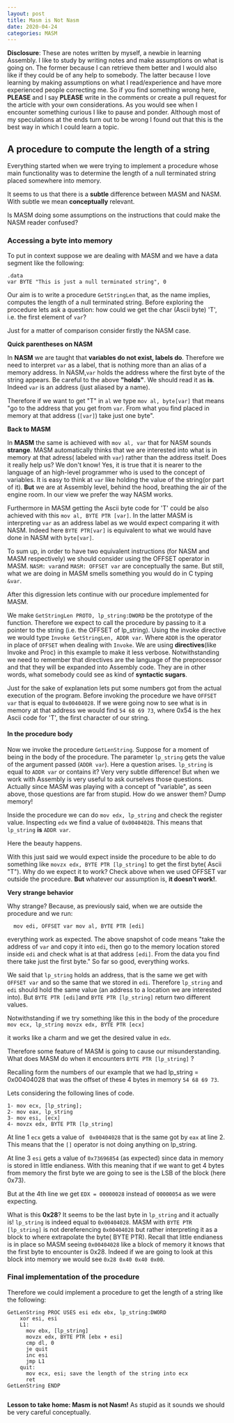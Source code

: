 ```yaml
---
layout: post
title: Masm is Not Nasm
date: 2020-04-24
categories: MASM
---
```


**Disclosure**: These are notes written by myself, a newbie in learning Assembly. I like to study by writing notes and make assumptions on what is going on. The former because I can retrieve them better and I would also like if they could be of any help to somebody. The latter because I love learning by making assumptions on what I read/experience and have more experienced people correcting me. So if you find something wrong here, **PLEASE** and I say **PLEASE** write in the comments or create a pull request for the article with your own considerations.
As you would see when I encounter something curious I like to pause and ponder. Although most of my speculations at the ends turn out to be wrong I found out that this is the best way in which I could learn a topic.

## A procedure to compute the length of a string

Everything started when we were trying to implement a procedure whose main functionality was to determine the length of a null terminated string placed somewhere into memory.

It seems to us that there is a **subtle** difference between MASM and NASM. With subtle we mean **conceptually** relevant.

Is MASM doing some assumptions on the instructions that could make the NASM reader confused?

### Accessing a byte into memory

To put in context suppose we are dealing with MASM and we have a data segment like the following:

    .data
    var BYTE "This is just a null terminated string", 0

Our aim is to write a procedure `GetStringLen` that, as the name implies, computes the length of a null terminated string.
Before exploring the procedure lets ask a question: how could we get the char (Ascii byte) 'T', i.e. the first element of `var`?

Just for a matter of comparison consider firstly the NASM case.

**Quick parentheses on NASM**

In **NASM** we are taught that **variables do not exist, labels do**. Therefore we need to interpret `var` as a label, that is nothing more than an alias of a memory address. In NASM,`var` holds the address where the first byte of the string appears. Be careful to the above **"holds"**. We should read it as **is**. Indeed `var` is an address (just aliased by a name).

Therefore if we want to get "T" in `al` we type `mov al, byte[var]` that means "go to the address that you get from `var`. From what you find placed in memory at that address (`[var]`) take just one byte".

**Back to MASM**

In **MASM** the same is achieved with `mov al, var` that for NASM sounds **strange**. MASM automatically thinks that we are interested into what is in memory at that adress( labeled with `var`) rather than the address itself.
Does it really help us? We don't know! Yes, it is true that it is nearer to the language of an high-level programmer who is used to the concept of variables. It is easy to think at `var` like holding the value of the string(or part of it). **But** we are at Assembly level, behind the hood, breathing the air of the engine room. In our view we prefer the way NASM works.

Furthermore in MASM getting the Ascii byte code for 'T' could be also achieved with this `mov al, BYTE PTR [var]`. In the latter MASM is interpreting `var` as an address label as we would expect comparing it with NASM. Indeed here `BYTE PTR[var]` is equivalent to what we would have done in NASM with `byte[var]`.

To sum up, in order to have two equivalent instructions (for NASM and MASM respectively) we should consider using the OFFSET operator in MASM. `NASM: var`and `MASM: OFFSET var` are conceptually the same. But still, what we are doing in MASM smells something you would do in C typing `&var`.

After this digression lets continue with our procedure implemented for MASM.

We make  `GetStringLen PROTO, lp_string:DWORD` be the prototype of the function. Therefore we expect to call the procedure by passing to it a pointer to the string (i.e. the OFFSET of lp_string). Using the invoke directive we would type `Invoke GetStringLen, ADDR var`. Where `ADDR` is the operator in place of `OFFSET` when dealing with `Invoke`. We are using **directives**(like Invoke and Proc) in this example to make it less verbose. Notwithstanding we need to remember that directives are the language of the preprocessor and that they will be expanded into Assembly code. They are in other words, what somebody could see as kind of **syntactic sugars**.

Just for the sake of explanation lets put some numbers got from the actual execution of the program. Before invoking the procedure we have `OFFSET var` that is equal to `0x00404028`. If we were going now to see what is in memory at that address we would find `54 68 69 73`, where 0x54 is the hex Ascii code for 'T', the first character of our string.

#### In the procedure body

Now we invoke the procedure  `GetLenString`. Suppose for a moment of being in the body of the procedure. The parameter `lp_string` gets the value of the argument passed (`ADDR var`). Here a question arises. `lp_string` is equal to `ADDR var` or contains it? Very very subtle difference! But when we work with Assembly is very useful to ask ourselves those questions. Actually since MASM was playing with a concept of "variable", as seen above, those questions are far from stupid. How do we answer them? Dump memory!

Inside the procedure we can do `mov edx, lp_string` and check the register value. Inspecting `edx` we find a value of  `0x00404028`. This means that `lp_string` **is** `ADDR var`.

Here the beauty happens.

With this just said we would expect inside the procedure to be able to do something like `movzx edx, BYTE PTR [lp_string]` to get the first byte( Ascii "T"). Why do we expect it to work? Check above when we used OFFSET var outside the procedure. **But** whatever our assumption is, **it doesn't work!**.

**Very strange behavior**

Why strange? Because, as previously said, when we are outside the procedure and we run:

`  mov edi, OFFSET var
   mov al, BYTE PTR [edi]`

everything work as expected. The above snapshot of code means "take the address of `var` and copy it into `edi`, then go to the memory location stored inside `edi` and check what is at that address `[edi]`. From the data you find there take just the first byte." So far so good, everything works.

 We said that `lp_string` holds an address, that is the same we get with `OFFSET var` and so the same that we stored in `edi`. Therefore `lp_string` and `edi` should hold the same value (an address to a location we are interested into).  But  `BYTE PTR [edi]`and `BYTE PTR [lp_string]` return two different values.

Notwithstanding if we try something like this in the body of the procedure
`mov ecx, lp_string
 movzx edx, BYTE PTR [ecx]`

 it works like a charm and we get the desired value in `edx`.

Therefore some feature of MASM is going to cause our misunderstanding. What does MASM do when it encounters `BYTE PTR [lp_string]` ?

Recalling form the numbers of our example that we had lp_string = 0x00404028 that was the offset of these 4 bytes in memory   `54 68 69 73`.

Lets considering the following lines of code.

    1- mov ecx, [lp_string];
    2- mov eax, lp_string
    3- mov esi, [ecx]
    4- movzx edx, BYTE PTR [lp_string]

At line 1 `ecx` gets a value of ` 0x00404028` that is the same got by `eax` at line 2. This means that the `[]` operator is not doing anything on lp_string.

At line 3 `esi` gets a value of `0x73696854` (as expected) since data in memory is stored in little endianess. With this meaning that if we want to get 4 bytes from memory the first byte we are going to see is the LSB of the block (here 0x73).

But at the 4th line we get `EDX = 00000028` instead of `00000054` as we were expecting.

What is this **0x28**? It seems to be the last byte in `lp_string` and it actually is! `lp_string` is indeed equal to `0x00404028`. MASM with `BYTE PTR [lp_string]` is not dereferencing `0x00404028` but rather interpreting it as a block to where extrapolate the byte( BYTE PTR). Recall that little endianess is in place so MASM seeing `0x00404028` like a block of memory it knows that the first byte to encounter is 0x28. Indeed if we are going to look at this block into memory we would see `0x28 0x40 0x40 0x00`.

### Final implementation of the procedure

Therefore we could implement a procedure to get the length of a string like the following:
```
GetLenString PROC USES esi edx ebx, lp_string:DWORD
    xor esi, esi
    L1:
      mov ebx, [lp_string]
      movzx edx, BYTE PTR [ebx + esi]
      cmp dl, 0
      je quit
      inc esi
      jmp L1
    quit:
      mov ecx, esi; save the length of the string into ecx
      ret
GetLenString ENDP


```

**Lesson to take home: Masm is not Nasm!** As stupid as it sounds we should be very careful conceptually.
